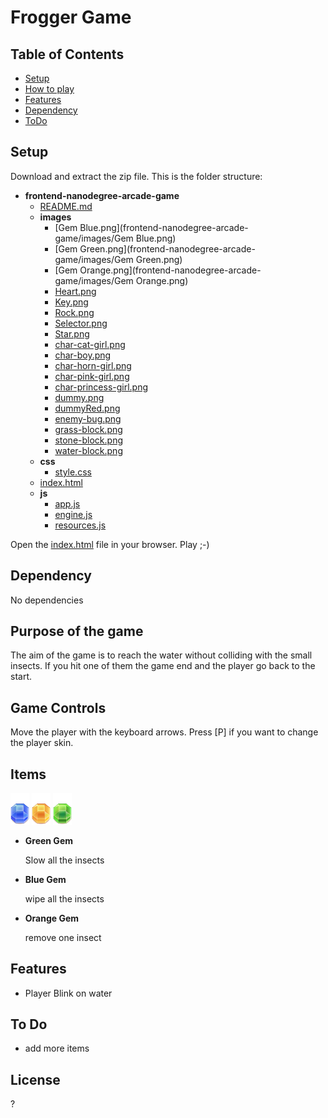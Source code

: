 [//]: # 'comment workaround'

# Frogger Game

## Table of Contents

* [Setup](Setup)
* [How to play](Howtoplay)
* [Features](Features)
* [Dependency](Dependency)
* [ToDo](ToDo)

## Setup

Download and extract the zip file.
This is the folder structure:

* **frontend-nanodegree-arcade-game**
  * [README.md](frontend-nanodegree-arcade-game/README.md)
  * **images**
    * [Gem Blue.png](frontend-nanodegree-arcade-game/images/Gem Blue.png)
    * [Gem Green.png](frontend-nanodegree-arcade-game/images/Gem Green.png)
    * [Gem Orange.png](frontend-nanodegree-arcade-game/images/Gem Orange.png)
    * [Heart.png](frontend-nanodegree-arcade-game/images/Heart.png)
    * [Key.png](frontend-nanodegree-arcade-game/images/Key.png)
    * [Rock.png](frontend-nanodegree-arcade-game/images/Rock.png)
    * [Selector.png](frontend-nanodegree-arcade-game/images/Selector.png)
    * [Star.png](frontend-nanodegree-arcade-game/images/Star.png)
    * [char-cat-girl.png](frontend-nanodegree-arcade-game/images/char-cat-girl.png)
    * [char-boy.png](frontend-nanodegree-arcade-game/images/char-boy.png)
    * [char-horn-girl.png](frontend-nanodegree-arcade-game/images/char-horn-girl.png)
    * [char-pink-girl.png](frontend-nanodegree-arcade-game/images/char-pink-girl.png)
    * [char-princess-girl.png](frontend-nanodegree-arcade-game/images/char-princess-girl.png)
    * [dummy.png](frontend-nanodegree-arcade-game/images/dummy.png)
    * [dummyRed.png](frontend-nanodegree-arcade-game/images/dummyRed.png)
    * [enemy-bug.png](frontend-nanodegree-arcade-game/images/enemy-bug.png)
    * [grass-block.png](frontend-nanodegree-arcade-game/images/grass-block.png)
    * [stone-block.png](frontend-nanodegree-arcade-game/images/stone-block.png)
    * [water-block.png](frontend-nanodegree-arcade-game/images/water-block.png)
  * **css**
    * [style.css](frontend-nanodegree-arcade-game/css/style.css)
  * [index.html](frontend-nanodegree-arcade-game/index.html)
  * **js**
    * [app.js](frontend-nanodegree-arcade-game/js/app.js)
    * [engine.js](frontend-nanodegree-arcade-game/js/engine.js)
    * [resources.js](frontend-nanodegree-arcade-game/js/resources.js)

Open the [index.html](frontend-nanodegree-arcade-game/index.html) file in your browser. Play ;-)

## Dependency

No dependencies

## Purpose of the game

The aim of the game is to reach the water without colliding with the small
insects. If you hit one of them the game end and the player go back to
the start.

## Game Controls

Move the player with the keyboard arrows.
Press [P] if you want to change the player skin.

## Items

<img src="images/Gem Blue.png" alt="Blue Gem" style="width: 30px;"/> <img src="images/Gem Orange.png" alt="Orange Gem" style="width: 30px;"/> <img src="images/Gem Green.png" alt="Greenlue Gem" style="width: 30px;"/>

* **Green Gem**

  Slow all the insects

* **Blue Gem**

  wipe all the insects

- **Orange Gem**

  remove one insect

## Features

* Player Blink on water

## To Do

* add more items

## License

?
